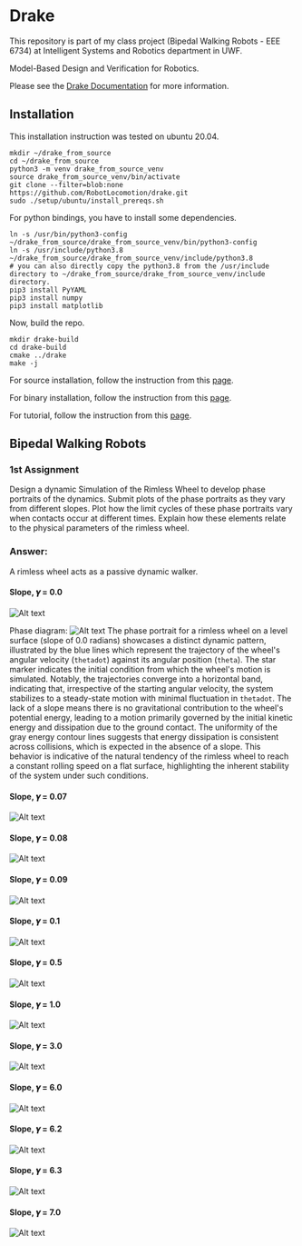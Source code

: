 # Drake

This repository is part of my class project (Bipedal Walking Robots - EEE 6734) at Intelligent Systems and Robotics department in UWF. 

Model-Based Design and Verification for Robotics.

Please see the [Drake Documentation](https://drake.mit.edu) for more
information.

## Installation
This installation instruction was tested on ubuntu 20.04.
```
mkdir ~/drake_from_source
cd ~/drake_from_source
python3 -m venv drake_from_source_venv
source drake_from_source_venv/bin/activate
git clone --filter=blob:none https://github.com/RobotLocomotion/drake.git
sudo ./setup/ubuntu/install_prereqs.sh
```
For python bindings, you have to install some dependencies.
```
ln -s /usr/bin/python3-config ~/drake_from_source/drake_from_source_venv/bin/python3-config
ln -s /usr/include/python3.8 ~/drake_from_source/drake_from_source_venv/include/python3.8
# you can also directly copy the python3.8 from the /usr/include directory to ~/drake_from_source/drake_from_source_venv/include directory.
pip3 install PyYAML
pip3 install numpy
pip3 install matplotlib
```
Now, build the repo.
```
mkdir drake-build
cd drake-build
cmake ../drake
make -j
```
For source installation, follow the instruction from this [page](https://drake.mit.edu/from_source.html).

For binary installation, follow the instruction from this [page](https://drake.mit.edu/pip.html#stable-releases).

For tutorial, follow the instruction from this [page](https://github.com/RobotLocomotion/drake/blob/master/tutorials/README.md).

## Bipedal Walking Robots
### 1st Assignment
Design a dynamic Simulation of the Rimless Wheel to develop phase portraits of the dynamics. Submit plots of the phase portraits as they vary from different slopes. Plot how the limit cycles of these phase portraits vary when contacts occur at different times. Explain how these elements relate to the physical parameters of the rimless wheel.

### Answer:
A rimless wheel acts as a passive dynamic walker.
#### Slope, 𝜸 = 0.0
![Alt text](assets/1.gif)

Phase diagram:
![Alt text](assets/1_phase.png)
The phase portrait for a rimless wheel on a level surface (slope of 0.0 radians) showcases a distinct dynamic pattern, illustrated by the blue lines which represent the trajectory of the wheel's angular velocity (`thetadot`) against its angular position (`theta`). The star marker indicates the initial condition from which the wheel's motion is simulated. Notably, the trajectories converge into a horizontal band, indicating that, irrespective of the starting angular velocity, the system stabilizes to a steady-state motion with minimal fluctuation in `thetadot`. The lack of a slope means there is no gravitational contribution to the wheel's potential energy, leading to a motion primarily governed by the initial kinetic energy and dissipation due to the ground contact. The uniformity of the gray energy contour lines suggests that energy dissipation is consistent across collisions, which is expected in the absence of a slope. This behavior is indicative of the natural tendency of the rimless wheel to reach a constant rolling speed on a flat surface, highlighting the inherent stability of the system under such conditions.

#### Slope, 𝜸 = 0.07
![Alt text](assets/2.gif)

#### Slope, 𝜸 = 0.08
![Alt text](assets/3.gif)

#### Slope, 𝜸 = 0.09
![Alt text](assets/4.gif)

#### Slope, 𝜸 = 0.1
![Alt text](assets/5.gif)

#### Slope, 𝜸 = 0.5
![Alt text](assets/6.gif)

#### Slope, 𝜸 = 1.0
![Alt text](assets/7.gif)

#### Slope, 𝜸 = 3.0
![Alt text](assets/8.gif)

#### Slope, 𝜸 = 6.0
![Alt text](assets/9.gif)

#### Slope, 𝜸 = 6.2
![Alt text](assets/10.gif)

#### Slope, 𝜸 = 6.3
![Alt text](assets/11.gif)

#### Slope, 𝜸 = 7.0
![Alt text](assets/12.gif)

